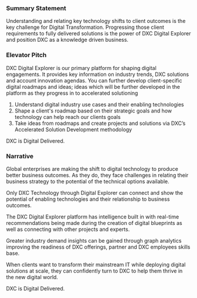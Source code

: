 ### Summary Statement
Understanding and relating key technology shifts to client outcomes is the key challenge for Digital Transformation.  Progressing those client requirements to fully delivered solutions is the power of DXC Digital Explorer and position DXC as a knowledge driven business.

### Elevator Pitch

DXC Digital Explorer is our primary platform for shaping digital engagements.  It provides key information on industry trends, DXC solutions and account innovation agendas.  You can further develop client-specific digital roadmaps and ideas; ideas which will be further developed in the platform as they progress in to accelerated solutioning

1. Understand digital industry use cases and their enabling technologies
1. Shape a client's roadmap based on their strategic goals and how technology can help reach our clients goals
1. Take ideas from roadmaps and create projects and solutions via DXC’s Accelerated Solution Development methodology

DXC is Digital Delivered.

### Narrative
Global enterprises are making the shift to digital technology to produce better business outcomes. As they do, they face challenges in relating their business strategy to the potential of the technical options available.

Only DXC Technology through Digital Explorer can connect and show the potential of enabling technologies and their relationship to business outcomes.

The DXC Digital Explorer platform has intelligence built in with real-time  recommendations being made during the creation of digital blueprints as well as connecting with other projects and experts.

Greater industry demand insights can be gained through graph analytics improving the readiness of DXC offerings, partner and DXC employees skills base.

When clients want to transform their mainstream IT while deploying digital solutions at scale, they can confidently turn to DXC to help them thrive in the new digital world.

DXC is Digital Delivered.
